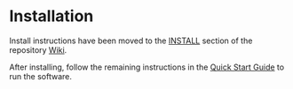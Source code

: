 # Installation

Install instructions have been moved to the [INSTALL](https://github.com/BTCgreen-Network/tad-blockchain/wiki/INSTALL) section of the repository [Wiki](https://github.com/BTCgreen-Network/tad-blockchain/wiki).

After installing, follow the remaining instructions in the
[Quick Start Guide](https://github.com/BTCgreen-Network/tad-blockchain/wiki/Quick-Start-Guide)
to run the software.
